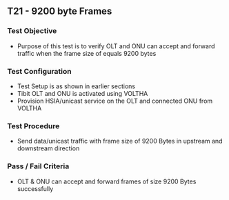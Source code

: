 ## T21 - 9200 byte Frames

### Test Objective

* Purpose of this test is to verify OLT and ONU can accept and forward
  traffic when the frame size of equals 9200 bytes

### Test Configuration

* Test Setup is as shown in earlier sections
* Tibit OLT and ONU is activated using VOLTHA
* Provision HSIA/unicast service on the OLT and connected ONU from VOLTHA

### Test Procedure
* Send data/unicast traffic with frame size of 9200 Bytes in upstream and downstream direction

### Pass / Fail Criteria
* OLT & ONU can accept and forward frames of size 9200 Bytes successfully 

